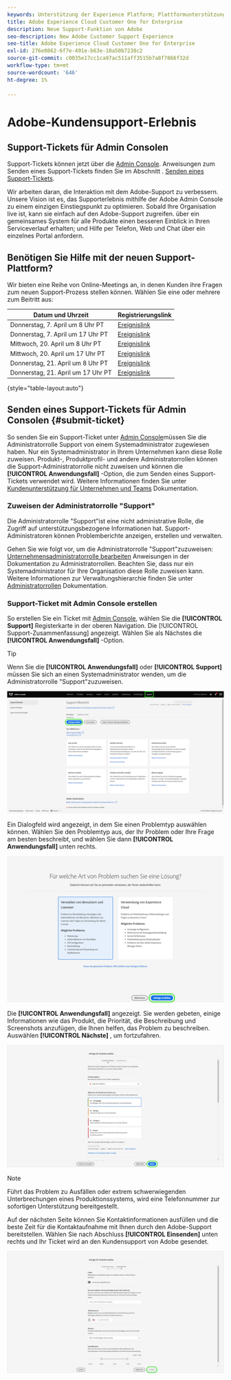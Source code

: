 ```yaml
---
keywords: Unterstützung der Experience Platform; Plattformunterstützung; Unterstützung intelligenter Dienste; Kundenunterstützung; Unterstützung der Attribution; rtcdp-Unterstützung; Support-Ticket einreichen; Support-Ticket
title: Adobe Experience Cloud Customer One for Enterprise
description: Neue Support-Funktion von Adobe
seo-description: New Adobe Customer Support Experience
seo-title: Adobe Experience Cloud Customer One for Enterprise
exl-id: 276e0862-6f7e-491e-b63e-10a50b7238c2
source-git-commit: c0035e17cc1ca97ac511aff3515b7a8f7866f32d
workflow-type: tm+mt
source-wordcount: '646'
ht-degree: 1%

---
```


# Adobe-Kundensupport-Erlebnis

## Support-Tickets für Admin Consolen

Support-Tickets können jetzt über die [Admin Console](https://adminconsole.adobe.com/). Anweisungen zum Senden eines Support-Tickets finden Sie im Abschnitt . [Senden eines Support-Tickets](#submit-ticket).

Wir arbeiten daran, die Interaktion mit dem Adobe-Support zu verbessern. Unsere Vision ist es, das Supporterlebnis mithilfe der Adobe Admin Console zu einem einzigen Einstiegspunkt zu optimieren. Sobald Ihre Organisation live ist, kann sie einfach auf den Adobe-Support zugreifen. über ein gemeinsames System für alle Produkte einen besseren Einblick in Ihren Serviceverlauf erhalten; und Hilfe per Telefon, Web und Chat über ein einzelnes Portal anfordern.

## Benötigen Sie Hilfe mit der neuen Support-Plattform?

Wir bieten eine Reihe von Online-Meetings an, in denen Kunden ihre Fragen zum neuen Support-Prozess stellen können. Wählen Sie eine oder mehrere zum Beitritt aus:

| Datum und Uhrzeit | Registrierungslink |
|--- |--- |
| Donnerstag, 7. April um 8 Uhr PT | [Ereignislink](https://event.on24.com/wcc/r/3723732/5288A3B031AD858BF241EB0C0057CD85) |
| Donnerstag, 7. April um 17 Uhr PT | [Ereignislink](https://event.on24.com/wcc/r/3723733/286EFEA9E8D9B6BB49464862F5414B8C) |
| Mittwoch, 20. April um 8 Uhr PT | [Ereignislink](https://event.on24.com/wcc/r/3712143/05DAF046E4BB864E7C313B056ADE4EB2) |
| Mittwoch, 20. April um 17 Uhr PT | [Ereignislink](https://event.on24.com/wcc/r/3723740/A9EDA45FA61D3FFC4BF713419B677F16) |
| Donnerstag, 21. April um 8 Uhr PT | [Ereignislink](https://event.on24.com/wcc/r/3723741/C7EBCD38583D4D7AFCBD56029EB17C98) |
| Donnerstag, 21. April um 17 Uhr PT | [Ereignislink](https://event.on24.com/wcc/r/3723743/6F41ED2648A621F1419A56F0A52F4446) |

{style=&quot;table-layout:auto&quot;}

## Senden eines Support-Tickets für Admin Consolen {#submit-ticket}

So senden Sie ein Support-Ticket unter [Admin Console](https://adminconsole.adobe.com/)müssen Sie die Administratorrolle Support von einem Systemadministrator zugewiesen haben. Nur ein Systemadministrator in Ihrem Unternehmen kann diese Rolle zuweisen. Produkt-, Produktprofil- und andere Administratorrollen können die Support-Administratorrolle nicht zuweisen und können die **[!UICONTROL Anwendungsfall]** -Option, die zum Senden eines Support-Tickets verwendet wird. Weitere Informationen finden Sie unter [Kundenunterstützung für Unternehmen und Teams](customer-care.md) Dokumentation.

### Zuweisen der Administratorrolle &quot;Support&quot;

Die Administratorrolle &quot;Support&quot;ist eine nicht administrative Rolle, die Zugriff auf unterstützungsbezogene Informationen hat. Support-Administratoren können Problemberichte anzeigen, erstellen und verwalten.

Gehen Sie wie folgt vor, um die Administratorrolle &quot;Support&quot;zuzuweisen: [Unternehmensadministratorrolle bearbeiten](admin-roles.md#add-admin-teams) Anweisungen in der Dokumentation zu Administratorrollen. Beachten Sie, dass nur ein Systemadministrator für Ihre Organisation diese Rolle zuweisen kann. Weitere Informationen zur Verwaltungshierarchie finden Sie unter [Administratorrollen](admin-roles.md) Dokumentation.

### Support-Ticket mit Admin Console erstellen

So erstellen Sie ein Ticket mit [Admin Console](https://adminconsole.adobe.com/), wählen Sie die **[!UICONTROL Support]** Registerkarte in der oberen Navigation. Die [!UICONTROL Support-Zusammenfassung] angezeigt. Wählen Sie als Nächstes die **[!UICONTROL Anwendungsfall]** -Option.

>[!TIP]
>
> Wenn Sie die **[!UICONTROL Anwendungsfall]** oder **[!UICONTROL Support]** müssen Sie sich an einen Systemadministrator wenden, um die Administratorrolle &quot;Support&quot;zuzuweisen.

![Registerkarte &quot;Admin Console-Support&quot;](./assets/Support.png)

Ein Dialogfeld wird angezeigt, in dem Sie einen Problemtyp auswählen können. Wählen Sie den Problemtyp aus, der Ihr Problem oder Ihre Frage am besten beschreibt, und wählen Sie dann **[!UICONTROL Anwendungsfall]** unten rechts.

![Problem auswählen](./assets/select-case-type.png)

Die **[!UICONTROL Anwendungsfall]** angezeigt. Sie werden gebeten, einige Informationen wie das Produkt, die Priorität, die Beschreibung und Screenshots anzufügen, die Ihnen helfen, das Problem zu beschreiben. Auswählen **[!UICONTROL Nächste]** , um fortzufahren.

![Fall erstellen](./assets/create_case.png)

>[!NOTE]
>
> Führt das Problem zu Ausfällen oder extrem schwerwiegenden Unterbrechungen eines Produktionssystems, wird eine Telefonnummer zur sofortigen Unterstützung bereitgestellt.

Auf der nächsten Seite können Sie Kontaktinformationen ausfüllen und die beste Zeit für die Kontaktaufnahme mit Ihnen durch den Adobe-Support bereitstellen. Wählen Sie nach Abschluss **[!UICONTROL Einsenden]** unten rechts und Ihr Ticket wird an den Kundensupport von Adobe gesendet.

![Einreichen eines Tickets](./assets/submit_case.png)

<!--

## What About the Legacy Systems?

New Tickets/Cases will no longer be able to be submitted in legacy systems as of May 11th.  The [Admin Console](https://adminconsole.adobe.com/) will be used to submit new tickets/cases.

### Existing Tickets/Cases

* Between May 11th and May 20th the legacy systems will remain available to work existing tickets/cases to completion.
* Beginning May 20th the support team will migrate remaining open cases from the legacy systems to the new support experience.  You will receive an email notification regarding how to contact support to continue to work these cases.
-->
